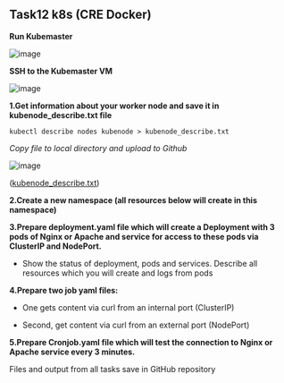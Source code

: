 ## Task12 k8s (CRE Docker)

**Run Kubemaster**

![image](https://user-images.githubusercontent.com/44306982/216846862-0e31ba5c-ff1b-4456-87ab-ad95d61dbb5b.png)

**SSH to the Kubemaster VM**

![image](https://user-images.githubusercontent.com/44306982/216847792-bd19d691-e179-4f69-b8e9-a3a9f68d7fad.png)


**1.Get information about your worker node and save it in kubenode_describe.txt file**

`kubectl describe nodes kubenode > kubenode_describe.txt`

*Copy file to local directory and upload to Github*

![image](https://user-images.githubusercontent.com/44306982/216851149-af636110-89aa-4b61-bc50-4c8dd483fd9f.png)

([kubenode_describe.txt](kubenode_describe.txt))

**2.Create a new namespace (all resources below will create in this namespace)**

**3.Prepare deployment.yaml file which will create a Deployment with 3 pods of Nginx or Apache and service for access to these pods via ClusterIP and NodePort.**

- Show the status of deployment, pods and services. Describe all resources which you will create and logs from pods

**4.Prepare two job yaml files:**

- One gets content via curl from an internal port (ClusterIP)

- Second, get content via curl from an external port (NodePort)

**5.Prepare Cronjob.yaml file which will test the connection to Nginx or Apache service every 3 minutes.**

Files and output from all tasks save in GitHub repository
